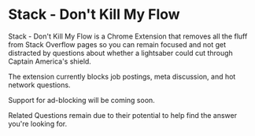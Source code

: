 # Stack - Don't Kill My Flow
Stack - Don't Kill My Flow is a Chrome Extension that removes all the fluff from Stack Overflow pages so you can remain focused and not get distracted by questions about whether a lightsaber could cut through Captain America's shield.

The extension currently blocks job postings, meta discussion, and hot network questions.

Support for ad-blocking will be coming soon.

Related Questions remain due to their potential to help find the answer you're looking for.
